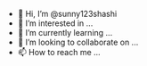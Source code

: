 - 👋 Hi, I’m @sunny123shashi
- 👀 I’m interested in ...
- 🌱 I’m currently learning ...
- 💞️ I’m looking to collaborate on ...
- 📫 How to reach me ...

<!---
sunny123shashi/sunny123shashi is a ✨ special ✨ repository because its `README.md` (this file) appears on your GitHub profile.
You can click the Preview link to take a look at your changes.
--->
